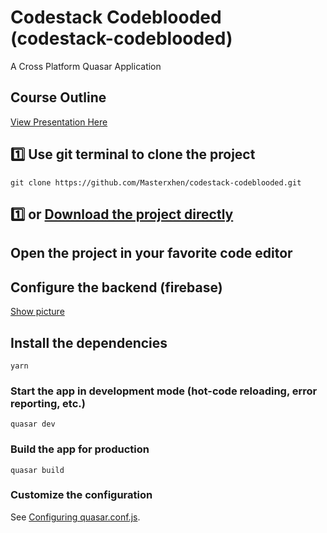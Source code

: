 # Codestack Codeblooded (codestack-codeblooded)

A Cross Platform Quasar Application

## Course Outline
[View Presentation Here](https://drive.google.com/file/d/1YHJvO0FlgxG-LaOwAgeZ_x_7jD6VAwxw/view)

## :one: Use git terminal to clone the project
```
git clone https://github.com/Masterxhen/codestack-codeblooded.git
```
## :one: or [Download the project directly](https://github.com/Masterxhen/codestack-codeblooded/archive/master.zip)

## Open the project in your favorite code editor

## Configure the backend (firebase)
[Show picture](./configuration.png)


## Install the dependencies
```
yarn
```

### Start the app in development mode (hot-code reloading, error reporting, etc.)
```
quasar dev
```


### Build the app for production
```
quasar build
```

### Customize the configuration
See [Configuring quasar.conf.js](https://quasar.dev/quasar-cli/quasar-conf-js).
